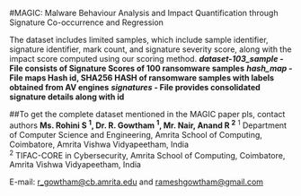 #MAGIC: Malware Behaviour Analysis and Impact Quantification through Signature Co-occurrence and Regression

The dataset includes limited samples, which include sample identifier, signature identifier, mark count, and signature severity score, along with the impact score computed using our scoring method.
**_dataset-103_sample_ - File consists of Signature Scores of 100 ransomware samples**
**_hash_map_ - File maps Hash id, SHA256 HASH of ransomware samples with labels obtained from AV engines** 
**_signatures_ - File provides consolidated signature details along with id**

##To get the complete dataset mentioned in the MAGIC paper pls, contact authors
**Ms. Rohini S <sup>1</sup>, Dr. R. Gowtham <sup>1</sup>, Mr. Nair, Anand R <sup>2</sup>**
<sup>1</sup> Department of Computer Science and Engineering, Amrita School of Computing, Coimbatore, Amrita Vishwa Vidyapeetham, India	 
<sup>2</sup> TIFAC-CORE in Cybersecurity, Amrita School of Computing, Coimbatore, Amrita Vishwa Vidyapeetham, India	 

E-mail: r_gowtham@cb.amrita.edu and rameshgowtham@gmail.com
